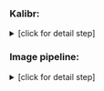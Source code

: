 ### Kalibr:

<details><summary>[click for detail step]</summary>

+ #### Prerequisite:

  <details><summary>[click for detail step]</summary>

  + Install ROS dependency
  ```
  sudo apt-get install ros-noetic-vision-opencv
  sudo apt-get install ros-noetic-image-transport-plugins
  sudo apt-get install ros-noetic-cmake-modules
  ```

  + Install dependency
  ```
  sudo apt-get install python3-setuptools
  sudo apt-get install python3-rosinstall
  sudo apt-get install ipython
  sudo apt-get install libeigen3-dev
  sudo apt-get install libboost-all-dev
  sudo apt-get install doxygen
  sudo apt-get install libopencv-dev
  sudo apt-get install python3-software-properties
  sudo apt-get install software-properties-common
  sudo apt-get install libpoco-dev
  sudo apt-get install python3-matplotlib
  sudo apt-get install python3-numpy
  sudo apt-get install python-numpy
  sudo apt-get install python3-scipy
  sudo apt-get install python3-git
  sudo apt-get install python3-pip
  sudo apt-get install python3-pyx
  sudo apt-get install libtbb-dev
  sudo apt-get install libblas-dev
  sudo apt-get install liblapack-dev
  sudo apt-get install python3-catkin-tools
  sudo apt-get install libv4l-dev
  pip3 install python-igraph --upgrade
  pip3 install pyx
  pip3 install attrdict
  pip3 install -U wxPython # it will wait a long time
  ```

  + Build kalibr with ROS
  ```
  cd ~/catkin_ws/src
  git clone https://github.com/ethz-asl/kalibr.git
  cd ../
  catkin_make
  source ~/catkin_ws/devel/setup.bash
  ```

  + Create own aprilgrid
  ```
  cd ~/catkin_ws/src/oakd_development/oakd_lite/camera_calibration/kalibr/aslam_offline_calibration/kalibr/python
  python3 kalibr_create_target_pdf --type apriltag --nx [column_number] --ny [row_number] --tsize [target_width_size] --tspace [target_spacing_percent]
  python3 kalibr_create_target_pdf --type apriltag --nx 6 --ny 6 --tsize 0.022 --tspace 0.3
  ```

  + Create own checkerboard
  ```
  cd ~/catkin_ws/src/oakd_development/oakd_lite/camera_calibration/kalibr/aslam_offline_calibration/kalibr/python
  python3 kalibr_create_target_pdf --type checkerboard --nx [column_number] --ny [row_number] --tsize [target_width_size] --tspace [target_spacing_percent]
  python3 kalibr_create_target_pdf --type checkerboard --nx 8 --ny 6 --csx 0.025 --csy 0.025
  ```

  + April.yaml format
  ```
  target_type: 'aprilgrid' #gridtype
  tagCols: 6               #number of apriltags
  tagRows: 6               #number of apriltags
  tagSize: 0.022           #size of apriltag, edge to edge [m]
  tagSpacing: 0.3          #ratio of space between tags to tagSize
  ```

  </details>

+ #### Stereo calibration:
  <details><summary>[click for detail step]</summary>

  + Prepare ROS bag
  ```
  roslaunch oakd_node oakd_node.launch
  rosbag record /oakd_lite/left/image_rect /oakd_lite/right/image_rect --output-name=left_right.bag
  ```

  + Get the camera parameters (stereo)
  ```
  python3 kalibr_calibrate_cameras --bag ./left_right.bag --topics /oakd_lite/left/image_rect /oakd_lite/right/image_rect --models pinhole-radtan pinhole-radtan --target ./april.yaml
  ```

  </details>

+ #### Stereo + Imu (WT901CTTL) calibration:

  <details><summary>[click for detail step]</summary>
  
  + Prepare ROS bag
  ```
  roslaunch oakd_node oakd_node.launch
  roslaunch wit_ros_imu complementary_filter.launch
  rosbag record /oakd_lite/left/image_rect /oakd_lite/right/image_rect /imu/data --output-name=left_right_imu.bag
  ```
  
  + Get the camera parameters
  ```
  python3 kalibr_calibrate_cameras --bag ./left_right_imu.bag --topics /oakd_lite/left/image_rect /oakd_lite/right/image_rect --models pinhole-radtan pinhole-radtan --target ./april.yaml
  python3 kalibr_calibrate_imu_camera --bag ./left_right_imu.bag --cam left_right_imu-camchain.yaml --imu imu.yaml --target ./april.yaml # it will wait a long time, wait untils got 32 Jacobian parameter
  ```

  </details>

</details>

### Image pipeline:

<details><summary>[click for detail step]</summary>

+ #### Prerequisite:

  <details><summary>[click for detail step]</summary>
  
    + Install ROS dependency
    ```
    sudo apt install ros-noetic-image-pipeline
    sudo apt install ros-noetic-camera-calibration
    ```
  </details>
  

+ #### Mono camera calibration

  <details><summary>[click for detail step]</summary>

    ```
    roslaunch oakd_node oakd_node.launch
    rosrun camera_calibration cameracalibrator.py --size 8x6 --square 0.025 image:=/oakd_lite/rgb/image camera:=/oakd_lite/rgb/camera_info --no-service-check
    ```

  </details>

+ #### Stereo camera calibration

  <details><summary>[click for detail step]</summary>

    ```
    roslaunch oakd_node oakd_node.launch
    rosrun camera_calibration cameracalibrator.py --approximate 0.1 --size 8x6 --square 0.025 right:=/oakd_lite/right/image_rect left:=/oakd_lite/left/image_rect right_camera:=/oakd_lite/right/camera_info left_camera:=/oakd_lite/left/camera_info --no-service-check
    ```

  </details>


